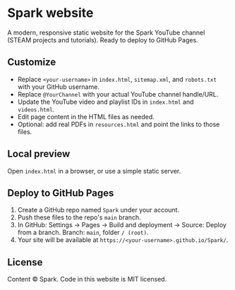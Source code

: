 # Spark website

A modern, responsive static website for the Spark YouTube channel (STEAM projects and tutorials). Ready to deploy to GitHub Pages.

## Customize

- Replace `<your-username>` in `index.html`, `sitemap.xml`, and `robots.txt` with your GitHub username.
- Replace `@YourChannel` with your actual YouTube channel handle/URL.
- Update the YouTube video and playlist IDs in `index.html` and `videos.html`.
- Edit page content in the HTML files as needed.
- Optional: add real PDFs in `resources.html` and point the links to those files.

## Local preview

Open `index.html` in a browser, or use a simple static server.

## Deploy to GitHub Pages

1. Create a GitHub repo named `Spark` under your account.
2. Push these files to the repo's `main` branch.
3. In GitHub: Settings → Pages → Build and deployment → Source: Deploy from a branch. Branch: `main`, folder `/ (root)`.
4. Your site will be available at `https://<your-username>.github.io/Spark/`.

## License

Content © Spark. Code in this website is MIT licensed.
